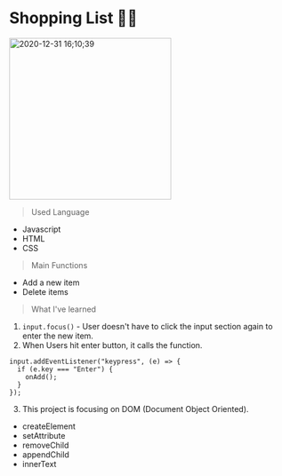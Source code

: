 # Shopping List 👩‍🦰


<img width="291" alt="2020-12-31 16;10;39" src="https://user-images.githubusercontent.com/63483751/103399310-d7e77000-4b83-11eb-9c54-104c4ac0eb5c.PNG">



> Used Language  
* Javascript
* HTML
* CSS  
  
>Main Functions  
* Add a new item 
* Delete items

>What I've learned 

1. `input.focus()` - User doesn't have to click the input section again to enter the new item. 
2. When Users hit enter button, it calls the function. 
```
input.addEventListener("keypress", (e) => {
  if (e.key === "Enter") {
    onAdd();
  }
});
```
3. This project is focusing on DOM (Document Object Oriented).
* createElement
* setAttribute
* removeChild
* appendChild 
* innerText

